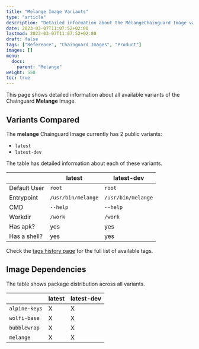 ```yaml
---
title: "Melange Image Variants"
type: "article"
description: "Detailed information about the MelangeChainguard Image variants"
date: 2023-03-07T11:07:52+02:00
lastmod: 2023-03-07T11:07:52+02:00
draft: false
tags: ["Reference", "Chainguard Images", "Product"]
images: []
menu:
  docs:
    parent: "Melange"
weight: 550
toc: true
---
```


This page shows detailed information about all available variants of the Chainguard **Melange** Image.

## Variants Compared
The **melange** Chainguard Image currently has 2 public variants: 

- `latest`
- `latest-dev`

The table has detailed information about each of these variants.

|              | latest             | latest-dev         |
|--------------|--------------------|--------------------|
| Default User | `root`             | `root`             |
| Entrypoint   | `/usr/bin/melange` | `/usr/bin/melange` |
| CMD          | `--help`           | `--help`           |
| Workdir      | `/work`            | `/work`            |
| Has apk?     | yes                | yes                |
| Has a shell? | yes                | yes                |

Check the [tags history page](/chainguard/chainguard-images/reference/melange/tags_history/) for the full list of available tags.
## Image Dependencies
The table shows package distribution across all variants.

|               | latest | latest-dev |
|---------------|--------|------------|
| `alpine-keys` | X      | X          |
| `wolfi-base`  | X      | X          |
| `bubblewrap`  | X      | X          |
| `melange`     | X      | X          |
